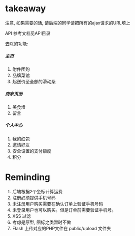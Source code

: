 takeaway
========

注意, 如果需要的话, 请后端的同学请把所有的ajax请求的URL填上

API 参考文档见API目录


去除的功能:

##### 主页

1. 附件团购
2. 品牌菜馆
3. 起送价至全部的滑动条


##### 商家页面

1. 美食墙
2. 留言

##### 个人中心
1. 我的红包
2. 邀请好友
3. 安全设置的支付额度
4. 积分




# Reminding
1. 后端根据2个坐标计算运费
2. 注册必须提供手机号码
3. 未注册用户购买需要在确认订单上验证手机号码
4. 未登录用户也可以购买。但是订单前需要验证手机号。
5. XSS 过滤
6. 考虑是原型, 图标之类暂时不做
7. Flash 上传对应的PHP文件在 public/upload 文件夹